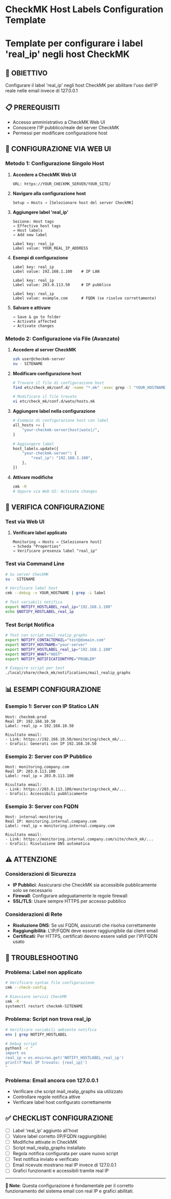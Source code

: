 # CheckMK Host Labels Configuration Template
# Template per configurare i label 'real_ip' negli host CheckMK

## 🎯 OBIETTIVO
Configurare il label 'real_ip' negli host CheckMK per abilitare 
l'uso dell'IP reale nelle email invece di 127.0.0.1

## 📋 PREREQUISITI
- Accesso amministrativo a CheckMK Web UI
- Conoscere l'IP pubblico/reale del server CheckMK
- Permessi per modificare configurazione host

## 🔧 CONFIGURAZIONE VIA WEB UI

### Metodo 1: Configurazione Singolo Host

1. **Accedere a CheckMK Web UI**
   ```
   URL: https://YOUR_CHECKMK_SERVER/YOUR_SITE/
   ```

2. **Navigare alla configurazione host**
   ```
   Setup → Hosts → [Selezionare host del server CheckMK]
   ```

3. **Aggiungere label 'real_ip'**
   ```
   Sezione: Host tags
   → Effective host tags
   → Host labels
   → Add new label
   
   Label key: real_ip
   Label value: YOUR_REAL_IP_ADDRESS
   ```

4. **Esempi di configurazione**
   ```
   Label key: real_ip
   Label value: 192.168.1.100    # IP LAN
   
   Label key: real_ip  
   Label value: 203.0.113.50     # IP pubblico
   
   Label key: real_ip
   Label value: example.com      # FQDN (se risolve correttamente)
   ```

5. **Salvare e attivare**
   ```
   → Save & go to folder
   → Activate affected
   → Activate changes
   ```

### Metodo 2: Configurazione via File (Avanzato)

1. **Accedere al server CheckMK**
   ```bash
   ssh user@checkmk-server
   su - SITENAME
   ```

2. **Modificare configurazione host**
   ```bash
   # Trovare il file di configurazione host
   find etc/check_mk/conf.d/ -name "*.mk" -exec grep -l "YOUR_HOSTNAME" {} \;
   
   # Modificare il file trovato
   vi etc/check_mk/conf.d/wato/hosts.mk
   ```

3. **Aggiungere label nella configurazione**
   ```python
   # Esempio di configurazione host con label
   all_hosts += [
       "your-checkmk-server|host|wato|/",
   ]
   
   # Aggiungere label
   host_labels.update({
       "your-checkmk-server": {
           "real_ip": "192.168.1.100",
       },
   })
   ```

4. **Attivare modifiche**
   ```bash
   cmk -R
   # Oppure via Web UI: Activate changes
   ```

## 🧪 VERIFICA CONFIGURAZIONE

### Test via Web UI
1. **Verificare label applicato**
   ```
   Monitoring → Hosts → [Selezionare host]
   → Scheda "Properties"
   → Verificare presenza label "real_ip"
   ```

### Test via Command Line
```bash
# Su server CheckMK
su - SITENAME

# Verificare label host
cmk --debug -v YOUR_HOSTNAME | grep -i label

# Test variabili notifica
export NOTIFY_HOSTLABEL_real_ip="192.168.1.100"
echo $NOTIFY_HOSTLABEL_real_ip
```

### Test Script Notifica
```bash
# Test con script mail_realip_graphs
export NOTIFY_CONTACTEMAIL="test@domain.com"
export NOTIFY_HOSTNAME="your-server"
export NOTIFY_HOSTLABEL_real_ip="192.168.1.100"
export NOTIFY_WHAT="HOST"
export NOTIFY_NOTIFICATIONTYPE="PROBLEM"

# Eseguire script per test
./local/share/check_mk/notifications/mail_realip_graphs
```

## 📊 ESEMPI CONFIGURAZIONE

### Esempio 1: Server con IP Statico LAN
```
Host: checkmk-prod
Real IP: 192.168.10.50
Label: real_ip = 192.168.10.50

Risultato email:
- Link: https://192.168.10.50/monitoring/check_mk/...
- Grafici: Generati con IP 192.168.10.50
```

### Esempio 2: Server con IP Pubblico
```
Host: monitoring.company.com  
Real IP: 203.0.113.100
Label: real_ip = 203.0.113.100

Risultato email:
- Link: https://203.0.113.100/monitoring/check_mk/...
- Grafici: Accessibili pubblicamente
```

### Esempio 3: Server con FQDN
```
Host: internal-monitoring
Real IP: monitoring.internal.company.com
Label: real_ip = monitoring.internal.company.com

Risultato email:
- Link: https://monitoring.internal.company.com/site/check_mk/...
- Grafici: Risoluzione DNS automatica
```

## ⚠️ ATTENZIONE

### Considerazioni di Sicurezza
- **IP Pubblici**: Assicurarsi che CheckMK sia accessibile pubblicamente solo se necessario
- **Firewall**: Configurare adeguatamente le regole firewall
- **SSL/TLS**: Usare sempre HTTPS per accesso pubblico

### Considerazioni di Rete
- **Risoluzione DNS**: Se usi FQDN, assicurati che risolva correttamente
- **Raggiungibilità**: L'IP/FQDN deve essere raggiungibile dai client email
- **Certificati**: Per HTTPS, certificati devono essere validi per l'IP/FQDN usato

## 🔧 TROUBLESHOOTING

### Problema: Label non applicato
```bash
# Verificare syntax file configurazione
cmk --check-config

# Riavviare servizi CheckMK
cmk -R
systemctl restart checkmk-SITENAME
```

### Problema: Script non trova real_ip
```bash
# Verificare variabili ambiente notifica
env | grep NOTIFY_HOSTLABEL

# Debug script
python3 -c "
import os
real_ip = os.environ.get('NOTIFY_HOSTLABEL_real_ip')
print(f'Real IP trovato: {real_ip}')
"
```

### Problema: Email ancora con 127.0.0.1
- Verificare che script mail_realip_graphs sia utilizzato
- Controllare regole notifica attive
- Verificare label host configurato correttamente

## ✅ CHECKLIST CONFIGURAZIONE

- [ ] Label 'real_ip' aggiunto all'host
- [ ] Valore label corretto (IP/FQDN raggiungibile)
- [ ] Modifiche attivate in CheckMK
- [ ] Script mail_realip_graphs installato
- [ ] Regola notifica configurata per usare nuovo script
- [ ] Test notifica inviato e verificato
- [ ] Email ricevute mostrano real IP invece di 127.0.0.1
- [ ] Grafici funzionanti e accessibili tramite real IP

---

**📝 Note**: Questa configurazione è fondamentale per il corretto 
funzionamento del sistema email con real IP e grafici abilitati.